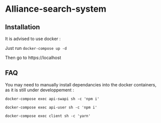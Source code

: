 # Alliance-search-system

## Installation
It is advised to use docker :

Just run ```docker-compose up -d```

Then go to https://localhost

## FAQ

You may need to manually install dependancies into the docker containers, as it is still under developpement :

```docker-compose exec api-swapi sh -c 'npm i'```

```docker-compose exec api-user sh -c 'npm i'```

```docker-compose exec client sh -c 'yarn'```
